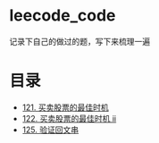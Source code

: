 # leecode_code
记录下自己的做过的题，写下来梳理一遍
# 目录
* [121. 买卖股票的最佳时机](https://github.com/Ender2018/leecode_code/blob/master/121.%20%E4%B9%B0%E5%8D%96%E8%82%A1%E7%A5%A8%E7%9A%84%E6%9C%80%E4%BD%B3%E6%97%B6%E6%9C%BA.md)
* [122. 买卖股票的最佳时机 ii](https://github.com/Ender2018/leecode_code/blob/master/122.%20%E4%B9%B0%E5%8D%96%E8%82%A1%E7%A5%A8%E7%9A%84%E6%9C%80%E4%BD%B3%E6%97%B6%E6%9C%BA%20ii.md)
* [125. 验证回文串](https://github.com/Ender2018/leecode_code/blob/master/125.%20%E9%AA%8C%E8%AF%81%E5%9B%9E%E6%96%87%E4%B8%B2.md)
